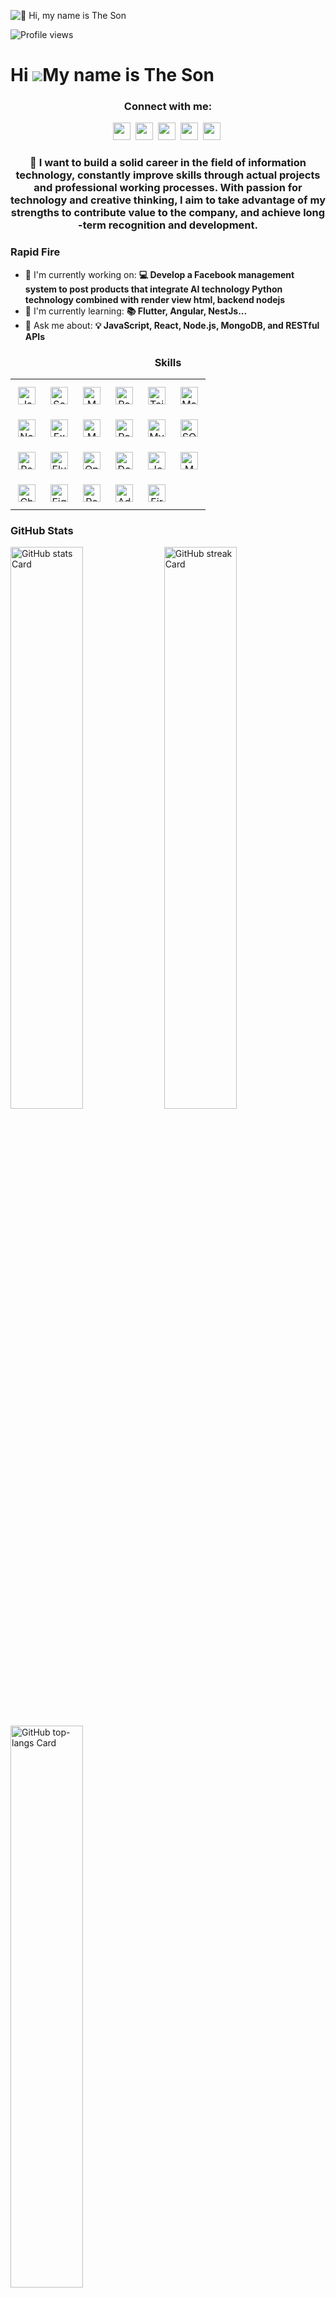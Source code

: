 
![👋 Hi, my name is The Son](https://i.ibb.co/BHX3G715/21532709.jpg)

![Profile views](https://komarev.com/ghpvc/?username=Sondevreact&label=Profile%20views&color=0e75b6&style=flat)

Hi ![](https://user-images.githubusercontent.com/18350557/176309783-0785949b-9127-417c-8b55-ab5a4333674e.gif)My name is The Son
===============================================================================================================================

**<h3 align="center">Connect with me:</h3>** 
<p align="center"><a href="sondo.github@gmail.com" target="_blank"><img src="https://img.shields.io/badge/Gmail-D14836?style=for-the-badge&logo=gmail&logoColor=white" height="28" style="margin-right: 4px"></a> <a href="https://github.com/Sondevreact" target="_blank"><img src="https://img.shields.io/badge/GitHub-100000?style=for-the-badge&logo=github&logoColor=white" height="28" style="margin-right: 4px"></a> <a href="https://www.instagram.com/shondo_sondu" target="_blank"><img src="https://img.shields.io/badge/Instagram-E4405F?style=for-the-badge&logo=instagram&logoColor=white" height="28" style="margin-right: 4px"></a> <a href="https://www.linkedin.com/in/sondodevfull" target="_blank"><img src="https://img.shields.io/badge/LinkedIn-0077B5?style=for-the-badge&logo=linkedin&logoColor=white" height="28" style="margin-right: 4px"></a> <a href="https://www.tiktok.com/@theson.2803" target="_blank"><img src="https://img.shields.io/badge/TikTok-000000?style=for-the-badge&logo=tiktok&logoColor=white" height="28" style="margin-right: 4px"></a></p>

 **<h3 align="center">🚀 I want to build a solid career in the field of information technology, constantly improve skills through actual projects and professional working processes. With passion for technology and creative thinking, I aim to take advantage of my strengths to contribute value to the company, and achieve long -term recognition and development.</h3>**

**<h3 align="left">Rapid Fire</h3>**

- 💼 I'm currently working on: **💻 Develop a Facebook management system to post products that integrate AI technology Python technology combined with render view html, backend nodejs**
- 🌱 I'm currently learning: **📚 Flutter, Angular, NestJs...**
- 💬 Ask me about: **💡 JavaScript, React, Node.js, MongoDB, and RESTful APIs**

 **<h3 align="center">Skills</h3>**

<table style="width: 100%; border: 0px solid white;"><tr><td style="text-align: center; border: 0px; padding: 12px;"><img src="https://img.shields.io/badge/JavaScript-F7DF1C?logo=javascript&logoColor=white" height="28" alt="JavaScript"/></td><td style="text-align: center; border: 0px; padding: 12px;"><img src="https://img.shields.io/badge/Scheme-6D9B4C?logo=scheme&logoColor=white" height="28" alt="Scheme"/></td><td style="text-align: center; border: 0px; padding: 12px;"><img src="https://img.shields.io/badge/Mongoose-880000?logo=mongoose&logoColor=white" height="28" alt="Mongoose"/></td><td style="text-align: center; border: 0px; padding: 12px;"><img src="https://img.shields.io/badge/React-20232A?logo=react&logoColor=61DAFB" height="28" alt="React"/></td><td style="text-align: center; border: 0px; padding: 12px;"><img src="https://img.shields.io/badge/Tailwind_CSS-38B2AC?logo=tailwind-css&logoColor=white" height="28" alt="Tailwind CSS"/></td><td style="text-align: center; border: 0px; padding: 12px;"><img src="https://img.shields.io/badge/Material_UI-007FFF?logo=material-ui&logoColor=white" height="28" alt="Material-UI"/></td></tr><tr><td style="text-align: center; border: 0px; padding: 12px;"><img src="https://img.shields.io/badge/Node.js-8CC84B?logo=node.js&logoColor=white" height="28" alt="Node.js"/></td><td style="text-align: center; border: 0px; padding: 12px;"><img src="https://img.shields.io/badge/Express-000000?logo=express&logoColor=white" height="28" alt="Express"/></td><td style="text-align: center; border: 0px; padding: 12px;"><img src="https://img.shields.io/badge/MongoDB-4EA94B?logo=mongodb&logoColor=white" height="28" alt="MongoDB"/></td><td style="text-align: center; border: 0px; padding: 12px;"><img src="https://img.shields.io/badge/PostgreSQL-316192?logo=postgresql&logoColor=white" height="28" alt="PostgreSQL"/></td><td style="text-align: center; border: 0px; padding: 12px;"><img src="https://img.shields.io/badge/MySQL-4479A1?logo=mysql&logoColor=white" height="28" alt="MySQL"/></td><td style="text-align: center; border: 0px; padding: 12px;"><img src="https://img.shields.io/badge/SQLite-003B57?logo=sqlite&logoColor=white" height="28" alt="SQLite"/></td></tr><tr><td style="text-align: center; border: 0px; padding: 12px;"><img src="https://img.shields.io/badge/React_Native-20232A?logo=react&logoColor=61DAFB" height="28" alt="React Native"/></td><td style="text-align: center; border: 0px; padding: 12px;"><img src="https://img.shields.io/badge/Flutter-02569B?logo=flutter&logoColor=white" height="28" alt="Flutter"/></td><td style="text-align: center; border: 0px; padding: 12px;"><img src="https://img.shields.io/badge/OpenAI-412991?logo=openai&logoColor=white" height="28" alt="OpenAI"/></td><td style="text-align: center; border: 0px; padding: 12px;"><img src="https://img.shields.io/badge/Docker-2496ED?logo=docker&logoColor=white" height="28" alt="Docker"/></td><td style="text-align: center; border: 0px; padding: 12px;"><img src="https://img.shields.io/badge/Jest-C21325?logo=jest&logoColor=white" height="28" alt="Jest"/></td><td style="text-align: center; border: 0px; padding: 12px;"><img src="https://img.shields.io/badge/Mocha-8D6748?logo=mocha&logoColor=white" height="28" alt="Mocha"/></td></tr><tr><td style="text-align: center; border: 0px; padding: 12px;"><img src="https://img.shields.io/badge/Chai-A30701?logo=chai&logoColor=white" height="28" alt="Chai"/></td><td style="text-align: center; border: 0px; padding: 12px;"><img src="https://img.shields.io/badge/Figma-F24E1E?logo=figma&logoColor=white" height="28" alt="Figma"/></td><td style="text-align: center; border: 0px; padding: 12px;"><img src="https://img.shields.io/badge/Postman-FF6C37?logo=postman&logoColor=white" height="28" alt="Postman"/></td><td style="text-align: center; border: 0px; padding: 12px;"><img src="https://img.shields.io/badge/Adobe_Photoshop-31A8FF?logo=adobe-photoshop&logoColor=white" height="28" alt="Adobe Photoshop"/></td><td style="text-align: center; border: 0px; padding: 12px;"><img src="https://img.shields.io/badge/Firebase-FFCA28?logo=firebase&logoColor=white" height="28" alt="Firebase"/></td></table>

 **<h3 align="left">GitHub Stats</h3>**

<p align="left">
  <img width="48%" src="https://github-readme-stats.vercel.app/api?username=sushilmagare10&theme=react&hide_title=false&hide_rank=false&show_icons=false&include_all_commits=false&count_private=true&line_height=23" alt="GitHub stats Card" />
  <img width="48%" src="https://streak-stats.demolab.com/?user=sushilmagare10&theme=react&hide_border=false&date_format=M+j%5B%2C+Y%5D&mode=daily&hide_total_contributions=false&hide_current_streak=false&hide_longest_streak=false&card_height=200" alt="GitHub streak Card" />
</p>

<p align="left">
  <img width="48%" src="https://github-readme-stats.vercel.app/api/top-langs?username=sushilmagare10&theme=react&hide_title=false&layout=compact&langs_count=6&hide_progress=false&card_width=400" alt="GitHub top-langs Card" />
</p>

 **<h3 align="center">Support Me</h3>**

<p align="center"><a href="https://paypal.me/Sondtgcd191140" target="_blank"><img src="https://img.shields.io/badge/PayPal-00457C?style=for-the-badge&logo=paypal&logoColor=white" height="36" style="margin-right: 4px"></a></p>

